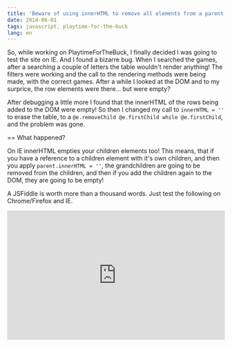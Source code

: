 ```yaml
---
title: 'Beware of using innerHTML to remove all elements from a parent if you intend to reuse the elements later'
date: 2014-06-01
tags: javascript, playtime-for-the-buck
lang: en
---
```


So, while working on PlaytimeForTheBuck, I finally decided I was going to test the site on IE. And I found a bizarre bug. When I searched the games, after a searching a couple of letters the table wouldn't render anything! The filters were working and the call to the rendering methods were being made, with the correct games. After a while I looked at the DOM and to my surprice, the row elements were there... but were empty? 

After debugging a little more I found that the innerHTML of the rows being added to the DOM were empty! So then I changed my call to `innerHTML = ''` to erase the table, to a `@e.removeChild @e.firstChild while @e.firstChild`, and the problem was gone.

== What happened?

On IE innerHTML empties your children elements too! This means, that if you have a reference to a children element with it's own children, and then you apply `parent.innerHTML = ''`, the grandchildren are going to be removed from the children, and then if you add the children again to the DOM, they are going to be empty!

A JSFiddle is worth more than a thousand words. Just test the following on Chrome/Firefox and IE.

<iframe width="100%" height="300" src="http://jsfiddle.net/zequez/fBEnL/1/embedded/" allowfullscreen="allowfullscreen" frameborder="0"></iframe>